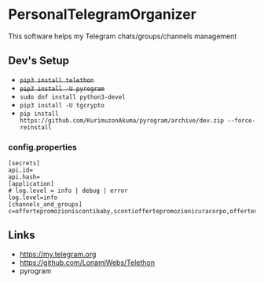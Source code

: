 # PersonalTelegramOrganizer

This software helps my Telegram chats/groups/channels management

## Dev's Setup

+ ~~```pip3 install telethon```~~
+ ~~```pip3 install -U pyrogram```~~
+ ```sudo dnf install python3-devel```
+ ```pip3 install -U tgcrypto```
+ ```pip install https://github.com/KurimuzonAkuma/pyrogram/archive/dev.zip --force-reinstall```

### config.properties

```
[secrets]
api.id=
api.hash=
[application]
# log.level = info | debug | error
log.level=info
[channels_and_groups]
c=offertepromozioniscontibaby,scontioffertepromozionicuracorpo,offertescontipromozionielettro,schedevideooffertepromozioni,liberioltre,cascorossoclub,cascorossoit,MotoGPnotizie,salottoprogrammatori,lucasalvadoricommunity,ptkdev_support_italian,entropyforlife,ClubWallapop,buscapiso,we_are_devs,circolettodevs,developerslifechannel,SteamDeckPortatil,pyrogramchat,trabajaenbarcelona,rybikESP,albertonaska,newfriendsinbarcelonaaa,r_linuxmemes,moteros_bmw,salidasmotobarcelona,BarcelonaPisos,salidasmotobarcelona,BarcelonaPiso,moteros_bmw
```

## Links

+ https://my.telegram.org
+ https://github.com/LonamiWebs/Telethon
+ pyrogram
